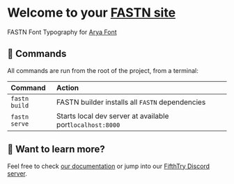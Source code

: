 # Welcome to your [FASTN site](https://fastn.io/)

FASTN Font Typography for [Arya Font](https://fastn-community.github.io/arya-font)




## 🧞 Commands

All commands are run from the root of the project, from a terminal:

| Command                | Action                                             |
| :--------------------- | :------------------------------------------------- |
| `fastn build`            | FASTN builder installs all `FASTN` dependencies        |
| `fastn serve`            | Starts local dev server at available port`localhost:8000`          |



## 👀 Want to learn more?

Feel free to check [our documentation](https://fastn.io/) or jump into our [FifthTry Discord server](https://discord.gg/bucrdvptYd).
